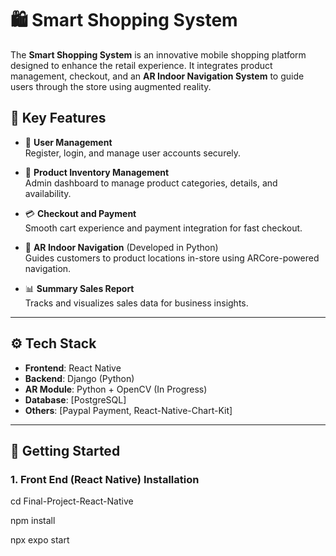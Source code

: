 # 🛍️ Smart Shopping System

The **Smart Shopping System** is an innovative mobile shopping platform designed to enhance the retail experience. It integrates product management, checkout, and an **AR Indoor Navigation System** to guide users through the store using augmented reality.

## 📱 Key Features

- 🔐 **User Management**  
  Register, login, and manage user accounts securely.

- 🛒 **Product Inventory Management**  
  Admin dashboard to manage product categories, details, and availability.

- 💳 **Checkout and Payment**  
  Smooth cart experience and payment integration for fast checkout.

- 📍 **AR Indoor Navigation** (Developed in Python)  
  Guides customers to product locations in-store using ARCore-powered navigation.

- 📊 **Summary Sales Report**  
  Tracks and visualizes sales data for business insights.

---

## ⚙️ Tech Stack

- **Frontend**: React Native  
- **Backend**: Django (Python)  
- **AR Module**: Python + OpenCV (In Progress)
- **Database**: [PostgreSQL]  
- **Others**: [Paypal Payment, React-Native-Chart-Kit]

---

## 🚀 Getting Started

### 1. Front End (React Native) Installation

cd Final-Project-React-Native

npm install

npx expo start


